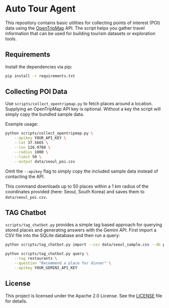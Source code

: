 # Auto Tour Agent


This repository contains basic utilities for collecting points of interest (POI) data using the [OpenTripMap](https://opentripmap.io/product) API. The script helps you gather travel information that can be used for building tourism datasets or exploration tools.

## Requirements

Install the dependencies via pip:

```bash
pip install -r requirements.txt
```

## Collecting POI Data

Use `scripts/collect_opentripmap.py` to fetch places around a location. Supplying an OpenTripMap API key is optional. Without a key the script will simply copy the bundled sample data.

Example usage:

```bash
python scripts/collect_opentripmap.py \
    --apikey YOUR_API_KEY \
    --lat 37.5665 \
    --lon 126.9780 \
    --radius 1000 \
    --limit 50 \
    --output data/seoul_poi.csv
```

Omit the `--apikey` flag to simply copy the included sample data instead of contacting the API.

This command downloads up to 50 places within a 1 km radius of the coordinates provided (here: Seoul, South Korea) and saves them to `data/seoul_poi.csv`.

## TAG Chatbot

`scripts/tag_chatbot.py` provides a simple tag based approach for querying
stored places and generating answers with the Gemini API. First import a CSV
file into the SQLite database and then run a query:

```bash
python scripts/tag_chatbot.py import --csv data/seoul_sample.csv --db places.db

python scripts/tag_chatbot.py query \
    --tag restaurants \
    --question "Recommend a place for dinner" \
    --apikey YOUR_GEMINI_API_KEY
```

## License

This project is licensed under the Apache 2.0 License. See the [LICENSE](LICENSE) file for details.
